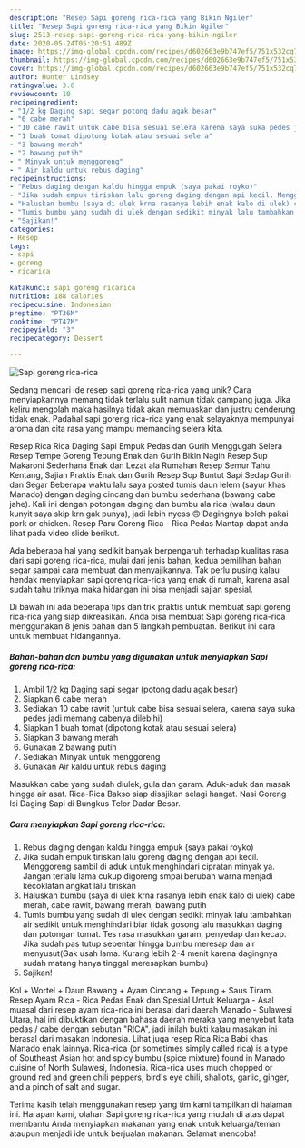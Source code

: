 ```yaml
---
description: "Resep Sapi goreng rica-rica yang Bikin Ngiler"
title: "Resep Sapi goreng rica-rica yang Bikin Ngiler"
slug: 2513-resep-sapi-goreng-rica-rica-yang-bikin-ngiler
date: 2020-05-24T05:20:51.489Z
image: https://img-global.cpcdn.com/recipes/d602663e9b747ef5/751x532cq70/sapi-goreng-rica-rica-foto-resep-utama.jpg
thumbnail: https://img-global.cpcdn.com/recipes/d602663e9b747ef5/751x532cq70/sapi-goreng-rica-rica-foto-resep-utama.jpg
cover: https://img-global.cpcdn.com/recipes/d602663e9b747ef5/751x532cq70/sapi-goreng-rica-rica-foto-resep-utama.jpg
author: Hunter Lindsey
ratingvalue: 3.6
reviewcount: 10
recipeingredient:
- "1/2 kg Daging sapi segar potong dadu agak besar"
- "6 cabe merah"
- "10 cabe rawit untuk cabe bisa sesuai selera karena saya suka pedes jadi memang cabenya dilebihi"
- "1 buah tomat dipotong kotak atau sesuai selera"
- "3 bawang merah"
- "2 bawang putih"
- " Minyak untuk menggoreng"
- " Air kaldu untuk rebus daging"
recipeinstructions:
- "Rebus daging dengan kaldu hingga empuk (saya pakai royko)"
- "Jika sudah empuk tiriskan lalu goreng daging dengan api kecil. Menggoreng sambil di aduk untuk menghindari cipratan minyak ya. Jangan terlalu lama cukup digoreng smpai berubah warna menjadi kecoklatan angkat lalu tiriskan"
- "Haluskan bumbu (saya di ulek krna rasanya lebih enak kalo di ulek) cabe merah, cabe rawit, bawang merah, bawang putih"
- "Tumis bumbu yang sudah di ulek dengan sedikit minyak lalu tambahkan air sedikit untuk menghindari biar tidak gosong lalu masukkan daging dan potongan tomat. Tes rasa masukkan garam, penyedap dan kecap. Jika sudah pas tutup sebentar hingga bumbu meresap dan air menyusut(Gak usah lama. Kurang lebih 2-4 menit karena dagingnya sudah matang hanya tinggal meresapkan bumbu)"
- "Sajikan!"
categories:
- Resep
tags:
- sapi
- goreng
- ricarica

katakunci: sapi goreng ricarica 
nutrition: 188 calories
recipecuisine: Indonesian
preptime: "PT36M"
cooktime: "PT47M"
recipeyield: "3"
recipecategory: Dessert

---
```



![Sapi goreng rica-rica](https://img-global.cpcdn.com/recipes/d602663e9b747ef5/751x532cq70/sapi-goreng-rica-rica-foto-resep-utama.jpg)

Sedang mencari ide resep sapi goreng rica-rica yang unik? Cara menyiapkannya memang tidak terlalu sulit namun tidak gampang juga. Jika keliru mengolah maka hasilnya tidak akan memuaskan dan justru cenderung tidak enak. Padahal sapi goreng rica-rica yang enak selayaknya mempunyai aroma dan cita rasa yang mampu memancing selera kita.

Resep Rica Rica Daging Sapi Empuk Pedas dan Gurih Menggugah Selera Resep Tempe Goreng Tepung Enak dan Gurih Bikin Nagih Resep Sup Makaroni Sederhana Enak dan Lezat ala Rumahan Resep Semur Tahu Kentang, Sajian Praktis Enak dan Gurih Resep Sop Buntut Sapi Sedap Gurih dan Segar Beberapa waktu lalu saya posted tumis daun lelem (sayur khas Manado) dengan daging cincang dan bumbu sederhana (bawang cabe jahe). Kali ini dengan potongan daging dan bumbu ala rica (walau daun kunyit saya skip krn gak punya), jadi lebih nyess 🙃 Dagingnya boleh pakai pork or chicken. Resep Paru Goreng Rica - Rica Pedas Mantap dapat anda lihat pada video slide berikut.

Ada beberapa hal yang sedikit banyak berpengaruh terhadap kualitas rasa dari sapi goreng rica-rica, mulai dari jenis bahan, kedua pemilihan bahan segar sampai cara membuat dan menyajikannya. Tak perlu pusing kalau hendak menyiapkan sapi goreng rica-rica yang enak di rumah, karena asal sudah tahu triknya maka hidangan ini bisa menjadi sajian spesial.


Di bawah ini ada beberapa tips dan trik praktis untuk membuat sapi goreng rica-rica yang siap dikreasikan. Anda bisa membuat Sapi goreng rica-rica menggunakan 8 jenis bahan dan 5 langkah pembuatan. Berikut ini cara untuk membuat hidangannya.

<!--inarticleads1-->

##### Bahan-bahan dan bumbu yang digunakan untuk menyiapkan Sapi goreng rica-rica:

1. Ambil 1/2 kg Daging sapi segar (potong dadu agak besar)
1. Siapkan 6 cabe merah
1. Sediakan 10 cabe rawit (untuk cabe bisa sesuai selera, karena saya suka pedes jadi memang cabenya dilebihi)
1. Siapkan 1 buah tomat (dipotong kotak atau sesuai selera)
1. Siapkan 3 bawang merah
1. Gunakan 2 bawang putih
1. Sediakan  Minyak untuk menggoreng
1. Gunakan  Air kaldu untuk rebus daging


Masukkan cabe yang sudah diulek, gula dan garam. Aduk-aduk dan masak hingga air asat. Rica-Rica Bakso siap disajikan selagi hangat. Nasi Goreng Isi Daging Sapi di Bungkus Telor Dadar Besar. 

<!--inarticleads2-->

##### Cara menyiapkan Sapi goreng rica-rica:

1. Rebus daging dengan kaldu hingga empuk (saya pakai royko)
1. Jika sudah empuk tiriskan lalu goreng daging dengan api kecil. Menggoreng sambil di aduk untuk menghindari cipratan minyak ya. Jangan terlalu lama cukup digoreng smpai berubah warna menjadi kecoklatan angkat lalu tiriskan
1. Haluskan bumbu (saya di ulek krna rasanya lebih enak kalo di ulek) cabe merah, cabe rawit, bawang merah, bawang putih
1. Tumis bumbu yang sudah di ulek dengan sedikit minyak lalu tambahkan air sedikit untuk menghindari biar tidak gosong lalu masukkan daging dan potongan tomat. Tes rasa masukkan garam, penyedap dan kecap. Jika sudah pas tutup sebentar hingga bumbu meresap dan air menyusut(Gak usah lama. Kurang lebih 2-4 menit karena dagingnya sudah matang hanya tinggal meresapkan bumbu)
1. Sajikan!


Kol + Wortel + Daun Bawang + Ayam Cincang + Tepung + Saus Tiram. Resep Ayam Rica - Rica Pedas Enak dan Spesial Untuk Keluarga - Asal muasal dari resep ayam rica-rica ini berasal dari daerah Manado - Sulawesi Utara, hal ini dibuktikan dengan bahasa daerah meraka yang menyebut kata pedas / cabe dengan sebutan &#34;RICA&#34;, jadi inilah bukti kalau masakan ini berasal dari masakan Indonesia. Lihat juga resep Rica Rica Babi khas Manado enak lainnya. Rica-rica (or sometimes simply called rica) is a type of Southeast Asian hot and spicy bumbu (spice mixture) found in Manado cuisine of North Sulawesi, Indonesia. Rica-rica uses much chopped or ground red and green chili peppers, bird&#39;s eye chili, shallots, garlic, ginger, and a pinch of salt and sugar. 

Terima kasih telah menggunakan resep yang tim kami tampilkan di halaman ini. Harapan kami, olahan Sapi goreng rica-rica yang mudah di atas dapat membantu Anda menyiapkan makanan yang enak untuk keluarga/teman ataupun menjadi ide untuk berjualan makanan. Selamat mencoba!

